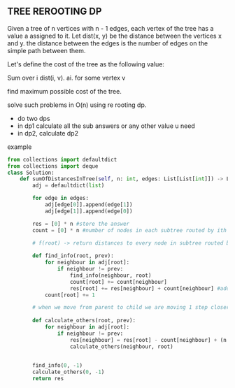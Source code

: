 ## TREE REROOTING DP

Given a tree of n vertices with n - 1 edges, each vertex of the tree has a value a assigned to it. 
Let dist(x, y) be the distance between the vertices x and y. the distance between the edges is the number of edges on the simple path between them.

Let's define the cost of the tree as the following value: 

Sum over i  dist(i, v). ai.       for some vertex v

find maximum possible cost of the tree.

solve such problems in O(n) using re rooting dp.

- do two dps
- in dp1 calculate all the sub answers or any other value u need
- in dp2, calculate dp2

example 
```python
from collections import defaultdict
from collections import deque
class Solution:
    def sumOfDistancesInTree(self, n: int, edges: List[List[int]]) -> List[int]:
        adj = defaultdict(list)

        for edge in edges:
            adj[edge[0]].append(edge[1])
            adj[edge[1]].append(edge[0])

        res = [0] * n #store the answer
        count = [0] * n #number of nodes in each subtree routed by ith indx (includes root as well)
        
        # f(root) -> return distances to every node in subtree routed by it

        def find_info(root, prev):    
            for neighbour in adj[root]:
                if neighbour != prev:
                    find_info(neighbour, root)
                    count[root] += count[neighbour]
                    res[root] += res[neighbour] + count[neighbour] #add subanswer to subtrees rooted by child nodes + count of child nodes
            count[root] += 1

        # when we move from parent to child we are moving 1 step closer to all the child nodes and 1 step away from the parent nodes.
        
        def calculate_others(root, prev):
            for neighbour in adj[root]:
                if neighbour != prev:
                    res[neighbour] = res[root] - count[neighbour] + (n - count[neighbour])
                    calculate_others(neighbour, root)

     
        find_info(0, -1)
        calculate_others(0, -1)
        return res
```